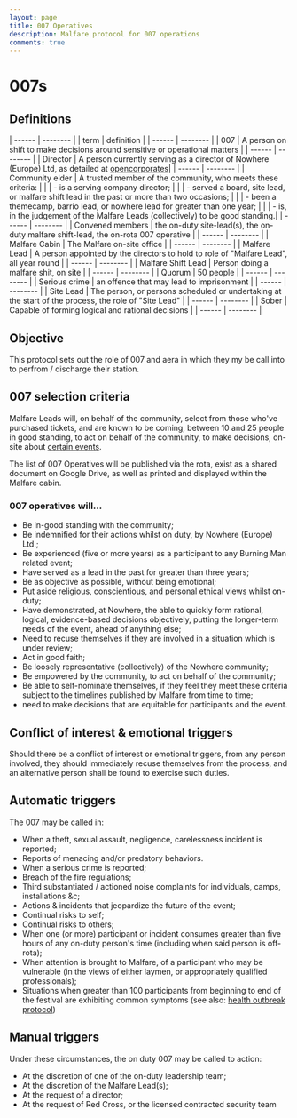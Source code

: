 ```yaml
---
layout: page
title: 007 Operatives
description: Malfare protocol for 007 operations
comments: true
---
```


# 007s

## Definitions

| ------ | -------- |
| term | definition |
| ------ | -------- |
| 007 | A person on shift to make decisions around sensitive or operational matters |
| ------ | -------- |
| Director | A person currently serving as a director of Nowhere (Europe) Ltd, as detailed at [opencorporates]()|
| ------ | -------- |
| Community elder | A trusted member of the community, who meets these criteria: |
|      	 | - is a serving company director; |
|      	 | - served a board, site lead, or malfare shift lead in the past or more than two occasions; |
|      	 | - been a themecamp, barrio lead, or nowhere lead for greater than one year; |
|      	 | - is, in the judgement of the Malfare Leads (collectively) to be good standing.|
| ------ | -------- |
| Convened members | the on-duty site-lead(s), the on-duty malfare shift-lead, the on-rota 007 operative |
| ------ | -------- |
| Malfare Cabin | The Malfare on-site office |
| ------ | -------- |
| Malfare Lead | A person appointed by the directors to hold to role of "Malfare Lead", all year round |
| ------ | -------- |
| Malfare Shift Lead | Person doing a malfare shit, on site |
| ------ | -------- |
| Quorum | 50 people |
| ------ | -------- |
| Serious crime | an offence that may lead to imprisonment  |
| ------ | -------- |
| Site Lead | The person, or persons scheduled or undertaking at the start of the process, the role of "Site Lead" |
| ------ | -------- |
| Sober | Capable of forming logical and rational decisions |
| ------ | -------- |


## Objective

This protocol sets out the role of 007 and aera in which they my be call into to perfrom / discharge their station. 

## 007 selection criteria 

Malfare Leads will, on behalf of the community, select from those who've purchased tickets, and are known to be coming, between 10 and 25 people in good standing, to act on behalf of the community, to make decisions, on-site about [certain events](#powers).

The list of 007 Operatives will be published via the rota, exist as a shared document on Google Drive, as well as printed and displayed within the Malfare cabin.

### 007 operatives will…

 * Be in-good standing with the community;
 * Be indemnified for their actions whilst on duty, by Nowhere (Europe) Ltd.;
 * Be experienced (five or more years) as a participant to any Burning Man related event;
 * Have served as a lead in the past for greater than three years;
 * Be as objective as possible, without being emotional;
 * Put aside religious, conscientious, and personal ethical views whilst on-duty;
 * Have demonstrated, at Nowhere, the able to quickly form rational, logical, evidence-based decisions objectively, putting the longer-term needs of the event, ahead of anything else;
 * Need to recuse themselves if they are involved in a situation which is under review;
 * Act in good faith;
 * Be loosely representative (collectively) of the Nowhere community;
 * Be empowered by the community, to act on behalf of the community;
 * Be able to self-nominate themselves, if they feel they meet these criteria subject to the timelines published by Malfare from time to time;
 * need to make decisions that are equitable for participants and the event.

## Conflict of interest & emotional triggers

Should there be a conflict of interest or emotional triggers, from any person involved, they should immediately recuse themselves from the process, and an alternative person shall be found to exercise such duties.


## Automatic triggers

The 007 may be called in:

 * When a theft, sexual assault, negligence, carelessness incident is reported;
 * Reports of menacing and/or predatory behaviors.
 * When a serious crime is reported;
 * Breach of the fire regulations;
 * Third substantiated / actioned noise complaints for individuals, camps, installations &c;
 * Actions & incidents that jeopardize the future of the event;
 * Continual risks to self;
 * Continual risks to others;
 * When one (or more) participant or incident consumes greater than five hours of any on-duty person's time (including when said person is off-rota);
 * When attention is brought to Malfare, of a participant who may be vulnerable (in the views of either laymen, or appropriately qualified professionals);
 * Situations when greater than 100 participants from beginning to end of the festival are exhibiting common symptoms (see also: [health outbreak protocol](/en/health-outbreak))
 
 
## Manual triggers

Under these circumstances, the on duty 007 may be called to action:

 * At the discretion of one of the on-duty leadership team;
 * At the discretion of the Malfare Lead(s);
 * At the request of a director;
 * At the request of Red Cross, or the licensed contracted security team
